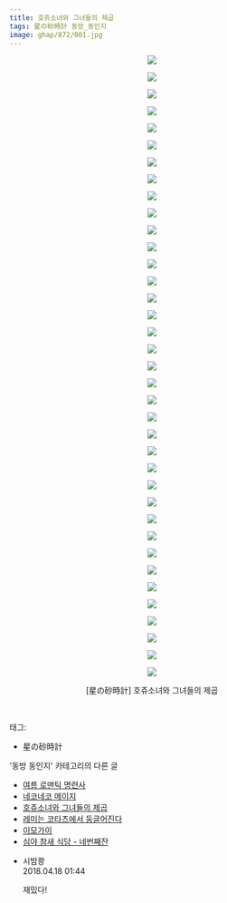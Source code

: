 ```yaml
---
title: 호쥬소녀와 그녀들의 제곱
tags: 星の砂時計 동방_동인지
image: ghap/872/001.jpg
---
```

<div class="article">
<p style="text-align: center; clear: none; float: none;"><img src="{{ site.nasurl }}/ghap/872/001.jpg"/></p>
<p style="text-align: center; clear: none; float: none;"><img src="{{ site.nasurl }}/ghap/872/002.jpg"/></p>
<p style="text-align: center; clear: none; float: none;"><img src="{{ site.nasurl }}/ghap/872/003.jpg"/></p>
<p style="text-align: center; clear: none; float: none;"><img src="{{ site.nasurl }}/ghap/872/004.jpg"/></p>
<p style="text-align: center; clear: none; float: none;"><img src="{{ site.nasurl }}/ghap/872/005.jpg"/></p>
<p style="text-align: center; clear: none; float: none;"><img src="{{ site.nasurl }}/ghap/872/006.jpg"/></p>
<p style="text-align: center; clear: none; float: none;"><img src="{{ site.nasurl }}/ghap/872/007.jpg"/></p>
<p style="text-align: center; clear: none; float: none;"><img src="{{ site.nasurl }}/ghap/872/008.jpg"/></p>
<p style="text-align: center; clear: none; float: none;"><img src="{{ site.nasurl }}/ghap/872/009.jpg"/></p>
<p style="text-align: center; clear: none; float: none;"><img src="{{ site.nasurl }}/ghap/872/010.jpg"/></p>
<p style="text-align: center; clear: none; float: none;"><img src="{{ site.nasurl }}/ghap/872/011.jpg"/></p>
<p style="text-align: center; clear: none; float: none;"><img src="{{ site.nasurl }}/ghap/872/012.jpg"/></p>
<p style="text-align: center; clear: none; float: none;"><img src="{{ site.nasurl }}/ghap/872/013.jpg"/></p>
<p style="text-align: center; clear: none; float: none;"><img src="{{ site.nasurl }}/ghap/872/014.jpg"/></p>
<p style="text-align: center; clear: none; float: none;"><img src="{{ site.nasurl }}/ghap/872/015.jpg"/></p>
<p style="text-align: center; clear: none; float: none;"><img src="{{ site.nasurl }}/ghap/872/016.jpg"/></p>
<p style="text-align: center; clear: none; float: none;"><img src="{{ site.nasurl }}/ghap/872/017.jpg"/></p>
<p style="text-align: center; clear: none; float: none;"><img src="{{ site.nasurl }}/ghap/872/018.jpg"/></p>
<p style="text-align: center; clear: none; float: none;"><img src="{{ site.nasurl }}/ghap/872/019.jpg"/></p>
<p style="text-align: center; clear: none; float: none;"><img src="{{ site.nasurl }}/ghap/872/020.jpg"/></p>
<p style="text-align: center; clear: none; float: none;"><img src="{{ site.nasurl }}/ghap/872/021.jpg"/></p>
<p style="text-align: center; clear: none; float: none;"><img src="{{ site.nasurl }}/ghap/872/022.jpg"/></p>
<p style="text-align: center; clear: none; float: none;"><img src="{{ site.nasurl }}/ghap/872/023.jpg"/></p>
<p style="text-align: center; clear: none; float: none;"><img src="{{ site.nasurl }}/ghap/872/024.jpg"/></p>
<p style="text-align: center; clear: none; float: none;"><img src="{{ site.nasurl }}/ghap/872/025.jpg"/></p>
<p style="text-align: center; clear: none; float: none;"><img src="{{ site.nasurl }}/ghap/872/026.jpg"/></p>
<p style="text-align: center; clear: none; float: none;"><img src="{{ site.nasurl }}/ghap/872/027.jpg"/></p>
<p style="text-align: center; clear: none; float: none;"><img src="{{ site.nasurl }}/ghap/872/028.jpg"/></p>
<p style="text-align: center; clear: none; float: none;"><img src="{{ site.nasurl }}/ghap/872/029.jpg"/></p>
<p style="text-align: center; clear: none; float: none;"><img src="{{ site.nasurl }}/ghap/872/030.jpg"/></p>
<p style="text-align: center; clear: none; float: none;"><img src="{{ site.nasurl }}/ghap/872/031.jpg"/></p>
<p style="text-align: center; clear: none; float: none;"><img src="{{ site.nasurl }}/ghap/872/032.jpg"/></p>
<p style="text-align: center; clear: none; float: none;"><img src="{{ site.nasurl }}/ghap/872/033.jpg"/></p>
<p style="text-align: center; clear: none; float: none;"><img src="{{ site.nasurl }}/ghap/872/034.jpg"/></p>
<p style="text-align: center; clear: none; float: none;"><img src="{{ site.nasurl }}/ghap/872/035.jpg"/></p>
<p style="text-align: center; clear: none; float: none;"><img src="{{ site.nasurl }}/ghap/872/036.jpg"/></p>
<p style="text-align: center; clear: none; float: none;"><img src="{{ site.nasurl }}/ghap/872/037.jpg"/></p>
<p style="text-align: center; clear: none; float: none;">[星の砂時計] 호쥬소녀와 그녀들의 제곱</p>
<p><br/></p>
</div><div class="tagTrail">
<p>태그: </p>
<ul>
<li>星の砂時計</li>
</ul>
</div><div class="another">
<p>'동방 동인지' 카테고리의 다른 글</p>
<ul>
<li><a href="/2016-07-15-ghap_874">여름 로맨틱 명련사</a></li>
<li><a href="/2016-07-15-ghap_873">네코네코 메이지</a></li>
<li><a href="/2016-07-15-ghap_872">호쥬소녀와 그녀들의 제곱</a></li>
<li><a href="/2016-07-15-ghap_870">레미는 코타츠에서 둥글어진다</a></li>
<li><a href="/2016-07-15-ghap_869">이모가이</a></li>
<li><a href="/2016-07-15-ghap_868">심야 참새 식당 - 네번째잔</a></li>
</ul>
</div><div class="cb_module cb_fluid">
<div class="cb_wrt cb_profile">
<div class="comment">
<ul>
<li class="cb_thumb_off" id="comment15240569">
<div class="cb_comment_area">
<div class="cb_info_area">
<div class="cb_section">
<span class="cb_nick_name">시밤쾅</span>
</div>
<div class="cb_section">
<span class="cb_date">2018.04.18 01:44 </span>
</div>
</div>
<div class="cb_dsc_comment">
<p class="cb_dsc">
											재밌다!
										</p>
</div>
</div></li>
</ul>
</div>
</div><!-- commentList close -->
</div>